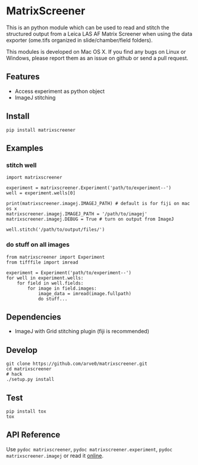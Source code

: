 # MatrixScreener #
This is an python module which can be used to read and stitch the structured output from a Leica LAS AF Matrix Screener when using the data exporter (ome.tifs organized in slide/chamber/field folders).

This modules is developed on Mac OS X. If you find any bugs on Linux or Windows, please report them as an issue on github or send a pull request.


## Features
- Access experiment as python object
- ImageJ stitching


## Install ##
```
pip install matrixscreener
```


## Examples ##
### stitch well ###
```
import matrixscreener

experiment = matrixscreener.Experiment('path/to/experiment--')
well = experiment.wells[0]

print(matrixscreener.imagej.IMAGEJ_PATH) # default is for fiji on mac os x
matrixscreener.imagej.IMAGEJ_PATH = '/path/to/imagej'
matrixscreener.imagej.DEBUG = True # turn on output from ImageJ

well.stitch('/path/to/output/files/')
```

### do stuff on all images ###
```
from matrixscreener import Experiment
from tifffile import imread

experiment = Experiment('path/to/experiment--')
for well in experiment.wells:
    for field in well.fields:
        for image in field.images:
            image_data = imread(image.fullpath)
            do stuff...
```


## Dependencies ##
- ImageJ with Grid stitching plugin (fiji is recommended)


## Develop ##
```
git clone https://github.com/arve0/matrixscreener.git
cd matrixscreener
# hack
./setup.py install
```

## Test ##
```
pip install tox
tox
```

## API Reference ##
Use `pydoc matrixscreener`, `pydoc matrixscreener.experiment`, `pydoc matrixscreener.imagej` or read it [online](http://matrixscreener.readthedocs.org).
